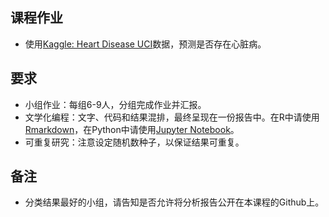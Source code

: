 ## 课程作业

- 使用[Kaggle: Heart Disease UCI](https://www.kaggle.com/ronitf/heart-disease-uci)数据，预测是否存在心脏病。


## 要求

- 小组作业：每组6-9人，分组完成作业并汇报。
- 文学化编程：文字、代码和结果混排，最终呈现在一份报告中。在R中请使用[Rmarkdown](https://rmarkdown.rstudio.com/)，在Python中请使用[Jupyter Notebook](https://jupyter.org/)。
- 可重复研究：注意设定随机数种子，以保证结果可重复。

## 备注

- 分类结果最好的小组，请告知是否允许将分析报告公开在本课程的Github上。
